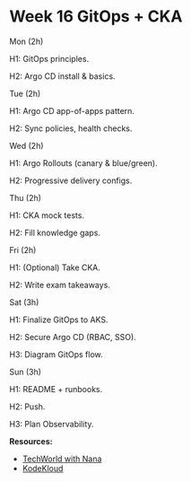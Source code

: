 # Week 16 GitOps + CKA

Mon (2h)

H1: GitOps principles.

H2: Argo CD install & basics.

Tue (2h)

H1: Argo CD app-of-apps pattern.

H2: Sync policies, health checks.

Wed (2h)

H1: Argo Rollouts (canary & blue/green).

H2: Progressive delivery configs.

Thu (2h)

H1: CKA mock tests.

H2: Fill knowledge gaps.

Fri (2h)

H1: (Optional) Take CKA.

H2: Write exam takeaways.

Sat (3h)

H1: Finalize GitOps to AKS.

H2: Secure Argo CD (RBAC, SSO).

H3: Diagram GitOps flow.

Sun (3h)

H1: README + runbooks.

H2: Push.

H3: Plan Observability.

**Resources:**
- [TechWorld with Nana](https://www.youtube.com/c/TechWorldwithNana)
- [KodeKloud](https://kodekloud.com/)
